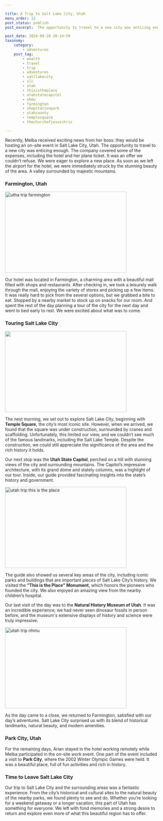 ```yaml
---

title: A Trip to Salt Lake City, Utah
menu_order: 12
post_status: publish
post_excerpt:  The opportunity to travel to a new city was enticing enough. A trip to Salt Lake City, Utah, a valley surrounded by majestic mountains.

post_date: 2024-08-28 20:14:59
taxonomy:
    category:
        - adventures
    post_tag:
        - wealth
        - travel
        - trip
        - adventures
        - saltlakecity
        - slc
        - utah
        - thisistheplace
        - utahstatecapitol
        - nhmu
        - farmington
        - shopstationpark
        - utahcounty
        - templesquare
        - thechurchofjesuschris

---
```


Recently, Melba received exciting news from her boss: they would be hosting an on-site event in Salt Lake City, Utah. The opportunity to travel to a new city was enticing enough. The company covered some of the expenses, including the hotel and her plane ticket. It was an offer we couldn’t refuse. We were eager to explore a new place. As soon as we left the airport for the hotel, we were immediately struck by the stunning beauty of the area. A valley surrounded by majestic mountains.

### Farmington, Utah

<img class="alignleft wp-image-364" src="https://familyventurescafe.com/wp-content/uploads/2024/09/utah-trip-4-300x200.webp" alt="utha trip farmington" width="400" height="267" />

Our hotel was located in Farmington, a charming area with a beautiful mall filled with shops and restaurants. After checking in, we took a leisurely walk through the mall, enjoying the variety of stores and picking up a few items. It was really hard to pick from the several options, but we grabbed a bite to eat. Stopped by a nearby market to stock up on snacks for our room. And spent the rest of the day planning a tour of the city for the next day and went to bed early to rest. We were excited about what was to come.

### Touring Salt Lake City

<img class="alignright wp-image-368" src="https://familyventurescafe.com/wp-content/uploads/2024/09/utah-trip-1-1-300x200.webp" alt="" width="400" height="267" />

The next morning, we set out to explore Salt Lake City, beginning with **Temple Square**, the city’s most iconic site. However, when we arrived, we found that the square was under construction, surrounded by cranes and scaffolding. Unfortunately, this limited our view, and we couldn’t see much of the famous landmarks, including the Salt Lake Temple. Despite the construction, we could still appreciate the significance of the area and the rich history it holds.

Our next stop was the **Utah State Capitol**, perched on a hill with stunning views of the city and surrounding mountains. The Capitol’s impressive architecture, with its grand dome and stately columns, was a highlight of our tour. Inside, our guide provided fascinating insights into the state’s history and government.

<img class="alignleft wp-image-369" src="https://familyventurescafe.com/wp-content/uploads/2024/09/utah-trip-2-300x200.webp" alt="utah trip this is the place" width="400" height="267" />

The guide also showed us several key areas of the city, including iconic parks and buildings that are important pieces of Salt Lake City’s history. We visited the **"This is the Place" Monument**, which honors the pioneers who founded the city. We also enjoyed an amazing view from the nearby children’s hospital.

Our last visit of the day was to the **Natural History Museum of Utah**. It was an incredible experience; we had never seen dinosaur fossils in person before, and the museum's extensive displays of history and science were truly impressive.

<img class="wp-image-370 alignright" src="https://familyventurescafe.com/wp-content/uploads/2024/09/utah-trip-3-300x200.webp" alt="utah trip nhmu" width="400" height="267" />

As the day came to a close, we returned to Farmington, satisfied with our day’s adventures. Salt Lake City surprised us with its blend of historical landmarks, natural beauty, and modern amenities. 

### Park City, Utah

For the remaining days, Arian stayed in the hotel working remotely while Melba participated in the on-site work event. One part of the event included a visit to **Park City**, where the 2002 Winter Olympic Games were held. It was a beautiful place, full of fun activities and rich in history.

### Time to Leave Salt Lake City

Our trip to Salt Lake City and the surrounding areas was a fantastic experience. From the city’s historical and cultural sites to the natural beauty of the nearby parks, we found plenty to see and do. Whether you’re looking for a weekend getaway or a longer vacation, this part of Utah has something for everyone. We left with fond memories and a strong desire to return and explore even more of what this beautiful region has to offer.


